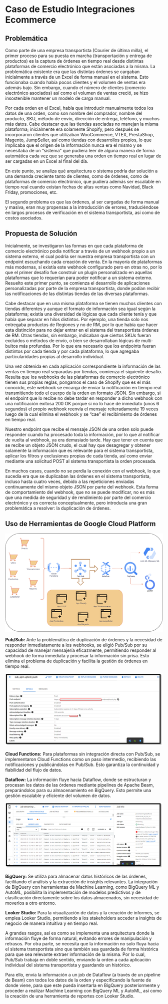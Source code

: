 
# Caso de Estudio Integraciones Ecommerce

## Problemática
Como parte de una empresa transportista (Courier de última milla), el primer proceso para su puesta en marcha (transportación y entrega de productos) es la captura de órdenes en tiempo real desde distintas plataformas de comercio electrónico que están asociadas a la misma. La problemática existente era que las distintas órdenes se cargaban inicialmente a través de un Excel de forma manual en el sistema. Esto funcionaba cuando había pocos clientes y el volumen de ventas era además bajo. Sin embargo, cuando el número de clientes (comercio electrónico asociados) así como el volumen de ventas creció, se hizo insostenible mantener un modelo de carga manual.

Por cada orden en el Excel, había que introducir manualmente todos los datos de una orden, como son nombre del comprador, nombre del producto, SKU, método de envío, dirección de entrega, teléfono, y muchos más datos. Cabe destacar que las tiendas asociadas no manejan la misma plataforma; inicialmente era solamente Shopify, pero después se incorporaron clientes que utilizaban WooCommerce, VTEX, PrestaShop, Magento, JumpSeller, así como tiendas con desarrollos propios, lo que implicaba que el origen de la información nunca era el mismo y se necesitaba de un “sistema” que pudiera leer de alguna manera de forma automática cada vez que se generaba una orden en tiempo real en lugar de ser cargadas en un Excel al final del día.

En este punto, se analiza qué arquitectura o sistema podría dar solución a una demanda creciente tanto de clientes, como de órdenes, como de plataformas de comercio electrónico, que pudiera además ser escalable en tiempo real cuando existan fechas de altas ventas como Navidad, Black Friday, promociones, etc.

El segundo problema es que las órdenes, al ser cargadas de forma manual y masiva, eran muy propensas a la introducción de errores, traduciéndose en largos procesos de verificación en el sistema transportista, así como de costos asociados.

## Propuesta de Solución
Inicialmente, se investigaron las formas en que cada plataforma de comercio electrónico podía notificar a través de un webhook propio a un sistema externo, el cual podría ser nuestra empresa transportista con un endpoint escuchando cada creación de venta. En la mayoría de plataformas más modernas, sí existía este webhook configurado pero en otras no, por lo que el primer desafío fue construir un plugin personalizado en aquellas plataformas que lo requerían para poder notificar a un sistema externo. Resuelto este primer punto, se comienza el desarrollo de aplicaciones personalizadas por parte de la empresa transportista, donde podían recibir las notificaciones de las distintas tiendas de las diversas plataformas. 

Cabe destacar que en una misma plataforma se tienen muchos clientes con tiendas diferentes y aunque el formato de información sea igual según la plataforma; existía una diversidad de lógicas que cada cliente tenía y que había que separar en hilos distintos. Por ejemplo, una tienda solo nos entregaba productos de Regiones y no de RM, por lo que había que hacer esta distinción para no dejar entrar en el sistema del transportista órdenes de RM. Otras tiendas, sin embargo, indicaban que ciertos SKUs fueran excluidos o métodos de envío, o bien se desarrollaban lógicas de multi-bultos más profundas. Por lo que era necesario que los endpoints fueran distintos por cada tienda y por cada plataforma, lo que agregaba particularidades propias al desarrollo individual.

Una vez obtenida en cada aplicación correspondiente la información de las ventas en tiempo real separadas por tiendas, comienza el siguiente desafío. Resulta que los webhooks de las plataformas de comercio electrónico tienen sus propias reglas, pongamos el caso de Shopify que es el más conocido, este webhook se encarga de enviar la notificación en tiempo real transmitiendo todo el cuerpo de la orden en formato JSON. Sin embargo, si el endpoint que lo recibe no debe tardar en responder a dicho webhook con una notificación exitosa 200 OK porque si no lo hace de inmediato (unos 6 segundos) el propio webhook reenvía el mensaje reiteradamente 19 veces luego de la cual elimina el webhook y se “cae” el recibimiento de órdenes en tiempo real.

Nuestro endpoint que recibe el mensaje JSON de una orden solo puede responder cuando ha procesado toda la información, por lo que al notificar de vuelta al webhook, ya era demasiado tarde. Hay que tener en cuenta que se recibe un objeto JSON crudo, el cual hay que desagregar y obtener solamente la información que es relevante para el sistema transportista, aplicar los filtros y exclusiones propias de cada tienda, así como enviar mediante una solicitud POST al sistema transportista la orden procesada.

En muchos casos, cuando no se perdía la conexión con el webhook, lo que sucedía era que se duplicaban las órdenes en el sistema transportista, incluso hasta cuatro veces, debido a las repeticiones enviadas continuamente del mismo objeto JSON por parte del webhook. Esta forma de comportamiento del webhook, que no se puede modificar, no es más que una medida de seguridad y de rendimiento por parte del comercio electrónico y es correcta conceptualmente, pero introducía una gran problemática a resolver: la duplicación de órdenes.

## Uso de Herramientas de Google Cloud Platform

![Arquitectura Integraciones Ecommerce](Img/ecommerce.png)

**Pub/Sub:** Ante la problemática de duplicación de órdenes y la necesidad de responder inmediatamente a los webhooks, se eligió Pub/Sub por su capacidad de manejar mensajería eficazmente, permitiendo responder al webhook de forma inmediata y procesar la información sin prisa. Esto elimina el problema de duplicación y facilita la gestión de órdenes en tiempo real.

![subscripcion_pubsub](Img/subscripcion_pubsub.png)

**Cloud Functions:** Para plataformas sin integración directa con Pub/Sub, se implementaron Cloud Functions como un paso intermedio, recibiendo las notificaciones y publicándolas en Pub/Sub. Esto garantiza la continuidad y fiabilidad del flujo de datos.

**Dataflow:** La información fluye hacia Dataflow, donde se estructuran y procesan los datos de las órdenes mediante pipelines de Apache Beam, preparándolos para su almacenamiento en BigQuery. Esto permite una gestión escalable y eficiente del volumen de datos.

![dataflow](Img/dataflow.png)

**BigQuery:** Se utiliza para almacenar datos históricos de las órdenes, facilitando el análisis y la extracción de insights relevantes. La integración de BigQuery con herramientas de Machine Learning, como BigQuery ML y AutoML, posibilita la implementación de modelos predictivos y de clasificación directamente sobre los datos almacenados, sin necesidad de moverlos a otro entorno.

**Looker Studio:** Para la visualización de datos y la creación de informes, se emplea Looker Studio, permitiendo a los stakeholders acceder a insights de negocio de manera intuitiva y en tiempo real.

A grandes rasgos, así es como se implementa una arquitectura donde la información fluye de forma natural, evitando errores de manipulación y retrasos. Por otra parte, se necesita que la información no solo fluya hacia el sistema transportista sino que también sea guardada de forma histórica para que sea relevante extraer información de la misma. Por lo cual, Pub/Sub trabaja en doble sentido, enviando la orden a cada aplicación individual del sistema transportista y guardando un histórico.

Para ello, envía la información a un job de Dataflow (a través de un pipeline de Beam) con todos los datos de la orden y especificando la fuente de donde viene, para que este pueda insertarla en BigQuery posteriormente y proceder a realizar Machine Learning con BigQuery ML y AutoML, así como la creación de una herramienta de reportes con Looker Studio.
